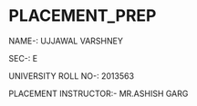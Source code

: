 # PLACEMENT_PREP
 NAME-: UJJAWAL VARSHNEY
 
 SEC-: E
 
 UNIVERSITY ROLL NO-: 2013563
 
 PLACEMENT INSTRUCTOR:- MR.ASHISH GARG
